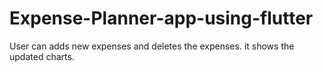 # Expense-Planner-app-using-flutter
User can adds new expenses and deletes the expenses.
it shows the updated charts.

